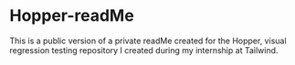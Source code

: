 # Hopper-readMe
This is a public version of a private readMe created for the Hopper, visual regression testing repository I created during my internship at Tailwind.
